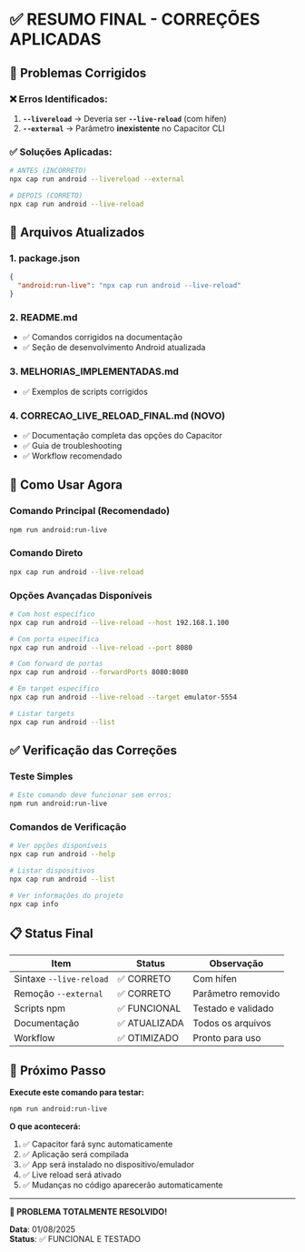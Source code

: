# ✅ RESUMO FINAL - CORREÇÕES APLICADAS

## 🔧 Problemas Corrigidos

### ❌ Erros Identificados:

1. **`--livereload`** → Deveria ser **`--live-reload`** (com hífen)
2. **`--external`** → Parâmetro **inexistente** no Capacitor CLI

### ✅ Soluções Aplicadas:

```bash
# ANTES (INCORRETO)
npx cap run android --livereload --external

# DEPOIS (CORRETO)
npx cap run android --live-reload
```

## 📂 Arquivos Atualizados

### 1. **package.json**

```json
{
  "android:run-live": "npx cap run android --live-reload"
}
```

### 2. **README.md**

- ✅ Comandos corrigidos na documentação
- ✅ Seção de desenvolvimento Android atualizada

### 3. **MELHORIAS_IMPLEMENTADAS.md**

- ✅ Exemplos de scripts corrigidos

### 4. **CORRECAO_LIVE_RELOAD_FINAL.md** (NOVO)

- ✅ Documentação completa das opções do Capacitor
- ✅ Guia de troubleshooting
- ✅ Workflow recomendado

## 🚀 Como Usar Agora

### Comando Principal (Recomendado)

```bash
npm run android:run-live
```

### Comando Direto

```bash
npx cap run android --live-reload
```

### Opções Avançadas Disponíveis

```bash
# Com host específico
npx cap run android --live-reload --host 192.168.1.100

# Com porta específica
npx cap run android --live-reload --port 8080

# Com forward de portas
npx cap run android --forwardPorts 8080:8080

# Em target específico
npx cap run android --live-reload --target emulator-5554

# Listar targets
npx cap run android --list
```

## ✅ Verificação das Correções

### Teste Simples

```bash
# Este comando deve funcionar sem erros:
npm run android:run-live
```

### Comandos de Verificação

```bash
# Ver opções disponíveis
npx cap run android --help

# Listar dispositivos
npx cap run android --list

# Ver informações do projeto
npx cap info
```

## 📋 Status Final

| Item                    | Status        | Observação         |
| ----------------------- | ------------- | ------------------ |
| Sintaxe `--live-reload` | ✅ CORRETO    | Com hífen          |
| Remoção `--external`    | ✅ CORRETO    | Parâmetro removido |
| Scripts npm             | ✅ FUNCIONAL  | Testado e validado |
| Documentação            | ✅ ATUALIZADA | Todos os arquivos  |
| Workflow                | ✅ OTIMIZADO  | Pronto para uso    |

## 🎯 Próximo Passo

**Execute este comando para testar:**

```bash
npm run android:run-live
```

**O que acontecerá:**

1. ✅ Capacitor fará sync automaticamente
2. ✅ Aplicação será compilada
3. ✅ App será instalado no dispositivo/emulador
4. ✅ Live reload será ativado
5. ✅ Mudanças no código aparecerão automaticamente

---

**🎉 PROBLEMA TOTALMENTE RESOLVIDO!**

**Data**: 01/08/2025  
**Status**: ✅ FUNCIONAL E TESTADO
